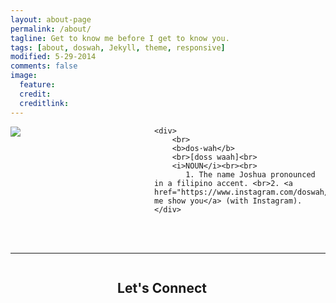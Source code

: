 ```yaml
---
layout: about-page
permalink: /about/
tagline: Get to know me before I get to know you.
tags: [about, doswah, Jekyll, theme, responsive]
modified: 5-29-2014
comments: false
image:
  feature:
  credit: 
  creditlink:
---
```

<div class="post">
	<div style="float:left;width:200px;padding-right:30px">
		<img src="/images/about/aloha.png" style="max-width:100%; max-height:100%">
	</div>

	<div>
		<br>
		<b>dos·wah</b>
		<br>[doss waah]<br>
		<i>NOUN</i><br><br>
		   1. The name Joshua pronounced in a filipino accent. <br>2. <a href="https://www.instagram.com/doswah/">Let me show you</a> (with Instagram).
	</div>

</div>

<br><br>
<hr>
<div style="text-align:center;">
    <div style="display:inline-block;margin-right:15px">
        <h2>Let's Connect</h2>
    </div>
    <div style="display:inline-block;">
        <a href="http://twitter.com/{{ site.owner.twitter }}" class="author-social" target="_blank"><i class="icon-twitter"></i></a>
        <a href="http://facebook.com/{{ site.owner.facebook }}" class="author-social" target="_blank"><i class="icon-facebook"></i></a>
        <a href="http://instagram.com/{{ site.owner.instagram }}" class="author-social" target="_blank"><i class="icon-instagram"></i></a>
        <a href="http://www.pinterest.com/{{ site.owner.pinterest }}" class="author-social" target="_blank"><i class="icon-pinterest"></i><a>
        <a href="http://{{ site.owner.tumblr }}.tumblr.com" class="author-social" target="_blank"><i class="icon-tumblr"></i></a>
    </div>
</div>  

<br>
<!--
<div style="float:right;width:20%">
<br>

{% if site.owner.pinterest %}<a href="http://www.pinterest.com/{{ site.owner.pinterest }}" class="author-social" target="_blank"><i class="icon-pinterest"></i> Pinterest</a>{% endif %}
{% if site.owner.tumblr %}<a href="http://{{ site.owner.tumblr }}.tumblr.com" class="author-social" target="_blank"><i class="icon-tumblr"></i> Tumblr</a>{% endif %}
{% if site.owner.stackoverflow %}<a href="http://stackoverflow.com/users/{{ site.owner.stackoverflow }}" class="author-social" target="_blank"><i class="icon-stackoverflow"></i> Stackoverflow</a>{% endif %}
</div>

-->
</div>
